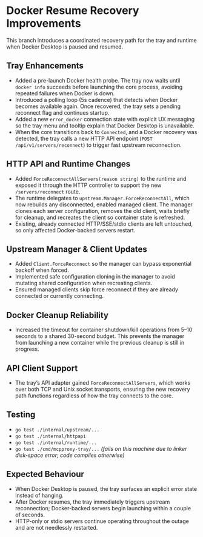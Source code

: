 # Docker Resume Recovery Improvements

This branch introduces a coordinated recovery path for the tray and runtime when Docker Desktop is paused and resumed.

## Tray Enhancements
- Added a pre-launch Docker health probe. The tray now waits until `docker info` succeeds before launching the core process, avoiding repeated failures when Docker is down.
- Introduced a polling loop (5s cadence) that detects when Docker becomes available again. Once recovered, the tray sets a pending reconnect flag and continues startup.
- Added a new `error_docker` connection state with explicit UX messaging so the tray menu and tooltip explain that Docker Desktop is unavailable.
- When the core transitions back to `Connected`, and a Docker recovery was detected, the tray calls a new HTTP API endpoint (`POST /api/v1/servers/reconnect`) to trigger fast upstream reconnection.

## HTTP API and Runtime Changes
- Added `ForceReconnectAllServers(reason string)` to the runtime and exposed it through the HTTP controller to support the new `/servers/reconnect` route.
- The runtime delegates to `upstream.Manager.ForceReconnectAll`, which now rebuilds any disconnected, enabled managed client. The manager clones each server configuration, removes the old client, waits briefly for cleanup, and recreates the client so container state is refreshed.
- Existing, already connected HTTP/SSE/stdio clients are left untouched, so only affected Docker-backed servers restart.

## Upstream Manager & Client Updates
- Added `Client.ForceReconnect` so the manager can bypass exponential backoff when forced.
- Implemented safe configuration cloning in the manager to avoid mutating shared configuration when recreating clients.
- Ensured managed clients skip force reconnect if they are already connected or currently connecting.

## Docker Cleanup Reliability
- Increased the timeout for container shutdown/kill operations from 5–10 seconds to a shared 30-second budget. This prevents the manager from launching a new container while the previous cleanup is still in progress.

## API Client Support
- The tray’s API adapter gained `ForceReconnectAllServers`, which works over both TCP and Unix socket transports, ensuring the new recovery path functions regardless of how the tray connects to the core.

## Testing
- `go test ./internal/upstream/...`
- `go test ./internal/httpapi`
- `go test ./internal/runtime/...`
- `go test ./cmd/mcpproxy-tray/...` *(fails on this machine due to linker disk-space error; code compiles otherwise)*

## Expected Behaviour
- When Docker Desktop is paused, the tray surfaces an explicit error state instead of hanging.
- After Docker resumes, the tray immediately triggers upstream reconnection; Docker-backed servers begin launching within a couple of seconds.
- HTTP-only or stdio servers continue operating throughout the outage and are not needlessly restarted.
